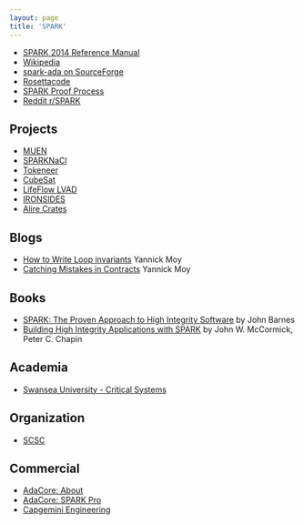 ```yaml
---
layout: page
title: 'SPARK'
---
```


- [SPARK 2014 Reference Manual](https://docs.adacore.com/spark2014-docs/html/lrm/)
- [Wikipedia](https://en.wikipedia.org/wiki/SPARK_(programming_language))
- [spark-ada on SourceForge](https://stackoverflow.com/questions/tagged/spark-ada)
- [Rosettacode](https://rosettacode.org/wiki/Category:SPARK)
- [SPARK Proof Process](http://www.rosettacode.org/wiki/SPARK_Proof_Process)
- [Reddit r/SPARK](https://www.reddit.com/r/spark/)

## Projects

- [MUEN](https://muen.codelabs.ch)
- [SPARKNaCl](https://github.com/rod-chapman/SPARKNaCl)
- [Tokeneer](https://www.adacore.com/tokeneer)
- [CubeSat](https://www.cubesat.org)
- [LifeFlow LVAD](https://healthcare-digital.com/technology-and-ai/introducing-lifeflow-left-ventricular-assist-device)
- [IRONSIDES](https://github.com/mcejp/IRONSIDES)
- [Alire Crates](https://alire.ada.dev/search/?q=spark)

## Blogs

- [How to Write Loop invariants](https://blog.adacore.com/gnatprove-tips-and-tricks-how-to-write-loop-invariants) Yannick Moy
- [Catching Mistakes in Contracts](https://blog.adacore.com/gnatprove-tips-and-tricks-catching-mistakes-in-contracts) Yannick Moy


## Books

- [SPARK: The Proven Approach to High Integrity Software]() by John Barnes
- [Building High Integrity Applications with SPARK](https://books.google.com/books?id=Yh9TCgAAQBAJ) 
by John W. McCormick, Peter C. Chapin

## Academia

- [Swansea University - Critical Systems](https://cs.swan.ac.uk/~csetzer/lectures/critsys/current/SPARK_Ada/index.html)

## Organization

- [SCSC](https://scsc.uk)

## Commercial

- [AdaCore: About](https://www.adacore.com/about-spark)
- [AdaCore: SPARK Pro](https://www.adacore.com/sparkpro)
- [Capgemini Engineering](https://capgemini-engineering.com/uk/en/)
